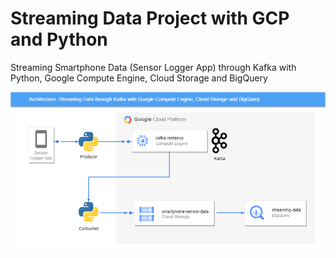 # Streaming Data Project with GCP and Python

Streaming Smartphone Data (Sensor Logger App) through Kafka with Python, Google Compute Engine, Cloud Storage and BigQuery

![alt-text](https://github.com/dfedeoli/kafka-gce-smartphone-data/blob/main/kafka-gcp.drawio.png?raw=true)


